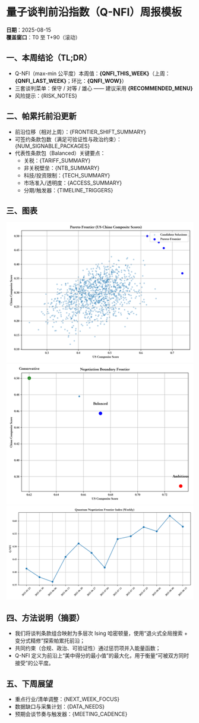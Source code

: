 # 量子谈判前沿指数（Q-NFI）周报模板

**日期**：2025-08-15  
**覆盖窗口**：T0 至 T+90（滚动）

## 一、本周结论（TL;DR）
- Q-NFI（max-min 公平度）本周值：**{QNFI_THIS_WEEK}**（上周：**{QNFI_LAST_WEEK}**；环比：**{QNFI_WOW}**）
- 三套谈判菜单：保守 / 对等 / 雄心 —— 建议采用 **{RECOMMENDED_MENU}**
- 风险提示：{RISK_NOTES}

## 二、帕累托前沿更新
- 前沿位移（相对上周）：{FRONTIER_SHIFT_SUMMARY}
- 可签约条款包数（满足可验证性与政治约束）：{NUM_SIGNABLE_PACKAGES}
- 代表性条款包（Balanced）关键要点：
  - 关税：{TARIFF_SUMMARY}
  - 非关税壁垒：{NTB_SUMMARY}
  - 科技/投资限制：{TECH_SUMMARY}
  - 市场准入/透明度：{ACCESS_SUMMARY}
  - 分期/触发器：{TIMELINE_TRIGGERS}

## 三、图表
![Pareto Frontier](pareto_frontier.png)
![Menus on Frontier](menus_on_frontier.png)
![QNFI Weekly](qnfi_weekly.png)

## 四、方法说明（摘要）
- 我们将谈判条款组合映射为多层次 Ising 哈密顿量，使用“退火式全局搜索 + 变分式精修”探索帕累托前沿；
- 共同约束（合规、政治、可验证性）通过惩罚项并入能量函数；
- Q-NFI 定义为前沿上“美中得分的最小值”的最大化，用于衡量“可被双方同时接受”的公平度。

## 五、下周展望
- 重点行业/清单调整：{NEXT_WEEK_FOCUS}
- 数据缺口与采集计划：{DATA_NEEDS}
- 预期会谈节奏与触发器：{MEETING_CADENCE}
